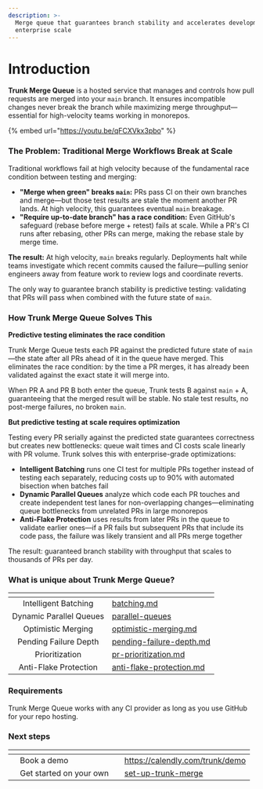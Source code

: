 ```yaml
---
description: >-
  Merge queue that guarantees branch stability and accelerates development at
  enterprise scale
---
```


# Introduction

**Trunk Merge Queue** is a hosted service that manages and controls how pull requests are merged into your `main` branch. It ensures incompatible changes never break the branch while maximizing merge throughput—essential for high-velocity teams working in monorepos.

{% embed url="https://youtu.be/qFCXVkx3pbo" %}

### The Problem: Traditional Merge Workflows Break at Scale

Traditional workflows fail at high velocity because of the fundamental race condition between testing and merging:

* **"Merge when green" breaks `main`:** PRs pass CI on their own branches and merge—but those test results are stale the moment another PR lands. At high velocity, this guarantees eventual `main` breakage.
* **"Require up-to-date branch" has a race condition:** Even GitHub's safeguard (rebase before merge + retest) fails at scale. While a PR's CI runs after rebasing, other PRs can merge, making the rebase stale by merge time.

**The result:** At high velocity, `main` breaks regularly. Deployments halt while teams investigate which recent commits caused the failure—pulling senior engineers away from feature work to review logs and coordinate reverts.

The only way to guarantee branch stability is predictive testing: validating that PRs will pass when combined with the future state of `main`.

### How Trunk Merge Queue Solves This

**Predictive testing eliminates the race condition**

Trunk Merge Queue tests each PR against the predicted future state of `main`—the state after all PRs ahead of it in the queue have merged. This eliminates the race condition: by the time a PR merges, it has already been validated against the exact state it will merge into.

When PR A and PR B both enter the queue, Trunk tests B against `main` + A, guaranteeing that the merged result will be stable. No stale test results, no post-merge failures, no broken `main`.

**But predictive testing at scale requires optimization**

Testing every PR serially against the predicted state guarantees correctness but creates new bottlenecks: queue wait times and CI costs scale linearly with PR volume. Trunk solves this with enterprise-grade optimizations:

* **Intelligent Batching** runs one CI test for multiple PRs together instead of testing each separately, reducing costs up to 90% with automated bisection when batches fail
* **Dynamic Parallel Queues** analyze which code each PR touches and create independent test lanes for non-overlapping changes—eliminating queue bottlenecks from unrelated PRs in large monorepos
* **Anti-Flake Protection** uses results from later PRs in the queue to validate earlier ones—if a PR fails but subsequent PRs that include its code pass, the failure was likely transient and all PRs merge together

The result: guaranteed branch stability with throughput that scales to thousands of PRs per day.

### **What is unique about Trunk Merge Queue?**

<table data-view="cards"><thead><tr><th align="center"></th><th data-hidden data-card-target data-type="content-ref"></th></tr></thead><tbody><tr><td align="center">Intelligent Batching</td><td><a href="concepts/batching.md">batching.md</a></td></tr><tr><td align="center">Dynamic Parallel Queues</td><td><a href="concepts-and-optimizations/parallel-queues/">parallel-queues</a></td></tr><tr><td align="center">Optimistic Merging</td><td><a href="concepts/optimistic-merging.md">optimistic-merging.md</a></td></tr><tr><td align="center">Pending Failure Depth</td><td><a href="concepts/pending-failure-depth.md">pending-failure-depth.md</a></td></tr><tr><td align="center">Prioritization</td><td><a href="concepts-and-optimizations/pr-prioritization.md">pr-prioritization.md</a></td></tr><tr><td align="center">Anti-Flake Protection</td><td><a href="concepts/anti-flake-protection.md">anti-flake-protection.md</a></td></tr></tbody></table>

### **Requirements**

Trunk Merge Queue works with any CI provider as long as you use GitHub for your repo hosting.

### **Next steps**

<table data-card-size="large" data-view="cards"><thead><tr><th></th><th></th><th></th><th data-hidden data-card-target data-type="content-ref"></th></tr></thead><tbody><tr><td></td><td>Book a demo</td><td></td><td><a href="https://calendly.com/trunk/demo">https://calendly.com/trunk/demo</a></td></tr><tr><td></td><td>Get started on your own</td><td></td><td><a href="set-up-trunk-merge/">set-up-trunk-merge</a></td></tr></tbody></table>
